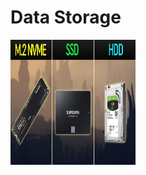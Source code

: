 # Data Storage



<img src="https://github.com/Chogue7809/Computer-Architecture/blob/main/images/storage.jpg" width="200" height="200"> 
